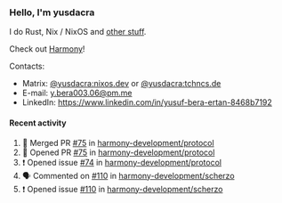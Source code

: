 ### Hello, I'm yusdacra

I do Rust, Nix / NixOS and [other stuff](https://yusdacra.gitlab.io/about).

Check out [Harmony](https://github.com/harmony-development)!

Contacts:
- Matrix: [@yusdacra:nixos.dev](https://matrix.to/#/@yusdacra:nixos.dev) or [@yusdacra:tchncs.de](https://matrix.to/#/@yusdacra:tchncs.de)
- E-mail: y.bera003.06@pm.me
- LinkedIn: https://www.linkedin.com/in/yusuf-bera-ertan-8468b7192

#### Recent activity

<!--START_SECTION:activity-->
1. 🎉 Merged PR [#75](https://github.com/harmony-development/protocol/pull/75) in [harmony-development/protocol](https://github.com/harmony-development/protocol)
2. 💪 Opened PR [#75](https://github.com/harmony-development/protocol/pull/75) in [harmony-development/protocol](https://github.com/harmony-development/protocol)
3. ❗️ Opened issue [#74](https://github.com/harmony-development/protocol/issues/74) in [harmony-development/protocol](https://github.com/harmony-development/protocol)
4. 🗣 Commented on [#110](https://github.com/harmony-development/scherzo/issues/110) in [harmony-development/scherzo](https://github.com/harmony-development/scherzo)
5. ❗️ Opened issue [#110](https://github.com/harmony-development/scherzo/issues/110) in [harmony-development/scherzo](https://github.com/harmony-development/scherzo)
<!--END_SECTION:activity-->
